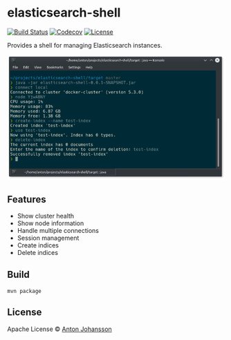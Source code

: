 # elasticsearch-shell

[![Build Status](https://img.shields.io/travis/anton-johansson/elasticsearch-shell/master.svg)](https://travis-ci.org/anton-johansson/elasticsearch-shell)
[![Codecov](https://img.shields.io/codecov/c/github/anton-johansson/elasticsearch-shell.svg)](https://codecov.io/gh/anton-johansson/elasticsearch-shell)
[![License](https://img.shields.io/hexpm/l/plug.svg?maxAge=2592000)](https://raw.githubusercontent.com/anton-johansson/elasticsearch-shell/master/LICENSE)

Provides a shell for managing Elasticsearch instances.

<img src="screenshot.png">

## Features

 * Show cluster health
 * Show node information
 * Handle multiple connections
 * Session management
 * Create indices
 * Delete indices


## Build

```
mvn package
```


## License

Apache License © [Anton Johansson](https://github.com/anton-johansson)
